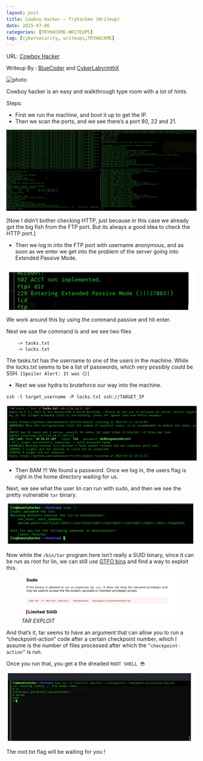 ```yaml
---
layout: post
title: Cowboy Hacker — Tryhackme (Writeup)
date: 2025-07-06
categories: [TRYHACKME-WRITEUPS]
tag: [cybersecurity, writeups,TRYHACKME]
---
```


URL: [Cowboy Hacker](https://tryhackme.com/room/cowboyhacker)

Writeup By : [BlueCoder](https://tryhackme.com/p/blueCoder) and [CyberLabyrinthX](https://cyberlabyrinthx.medium.com/)

![photo](https://tryhackme-images.s3.amazonaws.com/room-icons/9ad38a2cc31d6ae0030c888aca7fe646.jpeg)

Cowboy hacker is an easy and walkthrough type room with a lot of hints.

Steps:
-	First we run the machine, and boot it up to get the IP.
-	Then we scan the ports, and we see there’s a port 80, 22 and 21.

![image-ports](/images/tryhackme-cowboy-hacker/photo2.jpg)

[Now I didn’t bother checking HTTP, just because in this case we already got the big fish from the FTP port. But its always a good idea to check the HTTP port.]

-	Then we log in into the FTP port with username anonymous, and as soon as we enter we get into the problem of the server going into Extended Passive Mode.

![passive-mode](/images/tryhackme-cowboy-hacker/image1.jpg)

We work around this by using the command passive and hit enter.

Next we use the command ls and we see two files

		-> tasks.txt
		-> locks.txt

The tasks.txt has the username to one of the users in the machine.
While the locks.txt seems to be a list of passwords, which very possibly could be SSH.
`[Spoiler Alert: It was 😏]`


-	Next we use hydra to bruteforce our way into the machine.
```console
ssh -l target_username -P locks.txt ssh://TARGET_IP
```

![ssh-bruteforce](/images/tryhackme-cowboy-hacker/image3.jpg)

-	Then BAM !!! We found a password. Once we log in, the users flag is right in the home directory waiting for us.

Next, we see what the user lin can run with sudo, and then we see the pretty vulnerable `tar` binary. 

![sudo](/images/tryhackme-cowboy-hacker/image4.jpg)

Now while the `/bin/tar` program here isn’t really a SUID binary, since it can be run as root for lin, we can still use [GTFO bins](https://gtfobins.github.io/gtfobins/tar/#sudo) and find a way to exploit this.

<figure>
  <img src="/images/tryhackme-cowboy-hacker/image5.jpg" alt="tar-exploit">
  <figcaption><em>TAR EXPLOIT</em></figcaption>
</figure>

And that’s it, tar seems to have an argument that can allow you to run a “checkpoint-action” code after a certain checkpoint number, which I assume is the number of files processed after which the `“checkpoint-action”` is run.

Once you run that, you get a the dreaded `ROOT SHELL 😳`

![root](/images/tryhackme-cowboy-hacker/ROOT.jpg)

The root.txt flag will be waiting for you !




